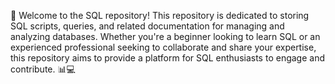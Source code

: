 👋 Welcome to the SQL repository! This repository is dedicated to storing SQL scripts, queries, and related documentation for managing and analyzing databases. Whether you're a beginner looking to learn SQL or an experienced professional seeking to collaborate and share your expertise, this repository aims to provide a platform for SQL enthusiasts to engage and contribute. 📊💻


